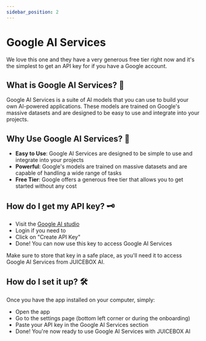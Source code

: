 ```yaml
---
sidebar_position: 2
---
```


# Google AI Services

We love this one and they have a very generous free tier right now and it's the simplest to get an API key for if you have a Google account.

## What is Google AI Services? 🤔

Google AI Services is a suite of AI models that you can use to build your own AI-powered applications. These models are trained on Google's massive datasets and are designed to be easy to use and integrate into your projects.

## Why Use Google AI Services? 🌟

- **Easy to Use**: Google AI Services are designed to be simple to use and integrate into your projects
- **Powerful**: Google's models are trained on massive datasets and are capable of handling a wide range of tasks
- **Free Tier**: Google offers a generous free tier that allows you to get started without any cost

## How do I get my API key? 🗝

- Visit the [Google AI studio](https://aistudio.google.com/apikey)
- Login if you need to
- Click on "Create API Key"
- Done! You can now use this key to access Google AI Services

Make sure to store that key in a safe place, as you'll need it to access Google AI Services from JUICEBOX AI.

## How do I set it up? 🛠

Once you have the app installed on your computer, simply:

- Open the app
- Go to the settings page (bottom left corner or during the onboarding)
- Paste your API key in the Google AI Services section
- Done! You're now ready to use Google AI Services with JUICEBOX AI
